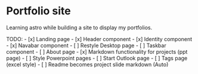 # Portfolio site

Learning astro while building a site to display my portfolios.

TODO:
    - [x] Landing page
    - [x] Header component
    - [x] Identity component
    - [x] Navabar component
    - [ ] Restyle Desktop page
    - [ ] Taskbar component
    - [ ] About page
    - [x] Markdown functionality for projects (ppt page)
    - [ ] Style Powerpoint pages
    - [ ] Start Outlook page
    - [ ] Tags page (excel style)
    - [ ] Readme becomes project slide markdown (Auto) 